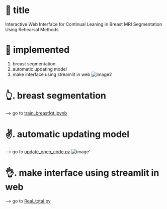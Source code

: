 # :speech_balloon: title
Interactive Web Interface for Continual Leaning in Breast MRI Segmentation Using Rehearsal Methods

# :star2: implemented
1. breast segmentation
2. automatic updating model
3. make interface using streamlit in web
![image2](https://github.com/jihyunni/BME_Capstone/assets/153705253/c2704a0f-111f-4d54-8eb4-65d4754f6706)

# :point_up_2:. breast segmentation
--> go to [train_breastfgt.ipynb](https://github.com/jihyunni/BME_Capstone/blob/c4b58d7b45a159a6ad4b47cf60e928e6a925c525/train_breastfgt.ipynb)

# :v:. automatic updating model
--> go to [update_open_code.py](https://github.com/jihyunni/BME_Capstone/blob/c4b58d7b45a159a6ad4b47cf60e928e6a925c525/update_open_code.py)
![image](https://github.com/jihyunni/BME_Capstone/assets/113456378/0c8a1d2a-2e28-48fa-b85f-5865403901c7)'

# :ok_hand:. make interface using streamlit in web
--> go to [Real_total.py](https://github.com/jihyunni/BME_Capstone/blob/b64fa5031961c22ca4e73fa002eabb9dfa062f02/Real_total.py)
